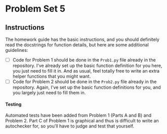 # Problem Set 5

## Instructions
The homework guide has the basic instructions, and you should definitely read the docstrings for function details, but here are some additional guidelines:
 - [ ] Code for Problem 1 should be done in the `Prob1.py` file already in the repository. I've already set up the basic function definition for you here, you just need to fill it in. And as usual, feel totally free to write an extra helper functions that you might want.
 - [ ] Code for Problem 2 should be done in the `Prob2.py` file already in the repository. Again, I've set up the basic function definitions for you, and you largely just need to fill them in.

#### Testing
Automated tests have been added from Problem 1 (Parts A and B) and Problem 2. Part C of Problem 1 is graphical and thus is difficult to write an autochecker for, so you'll have to judge and test that yourself.
